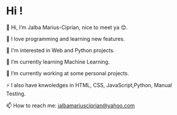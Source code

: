 # Hi !

👋 Hi, I’m Jalba Marius-Ciprian, nice to meet ya 😊.

👀 I love programming and learning new features.

👔 I'm interested in Web and Python projects.

🌱 I’m currently learning Machine Learning.

🔭 I’m currently working at some personal projects.

⚡ I also have knwoledges in HTML, CSS, JavaScript,Python, Manual Testing.

📫 How to reach me: jalbamariusciprian@yahoo.com

